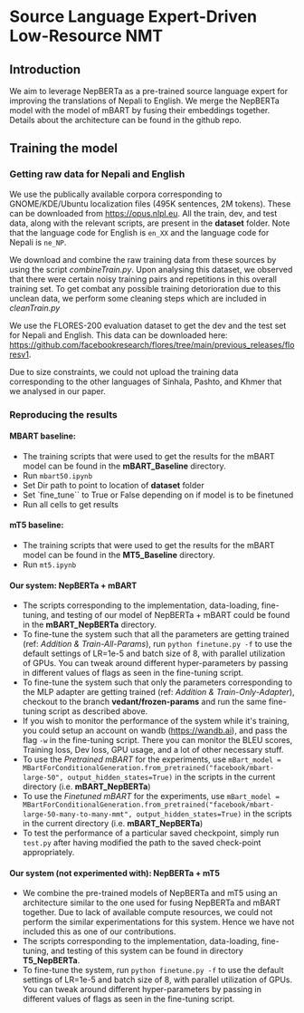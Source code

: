 # Source Language Expert-Driven Low-Resource NMT

## Introduction

We aim to leverage NepBERTa as a pre-trained source language expert for improving the translations of Nepali to English. We merge the NepBERTa model with the model of mBART by fusing their embeddings together. Details about the architecture can be found in the github repo.

## Training the model

### Getting raw data for Nepali and English

We use the publically available corpora corresponding to GNOME/KDE/Ubuntu localization files (495K sentences, 2M tokens). These can be downloaded from https://opus.nlpl.eu. All the train, dev, and test data, along with the relevant scripts, are present in the **dataset** folder. Note that the language code for English is `en_XX` and the language code for Nepali is `ne_NP`.

We download and combine the raw training data from these sources by using the script _combineTrain.py_. Upon analysing this dataset, we observed that there were certain noisy training pairs and repetitions in this overall training set. To get combat any possible training detorioration due to this unclean data, we perform some cleaning steps which are included in _cleanTrain.py_

We use the FLORES-200 evaluation dataset to get the dev and the test set for Nepali and English. This data can be downloaded here: https://github.com/facebookresearch/flores/tree/main/previous_releases/floresv1.

Due to size constraints, we could not upload the training data corresponding to the other languages of Sinhala, Pashto, and Khmer that we analysed in our paper.

### Reproducing the results

#### MBART baseline:

- The training scripts that were used to get the results for the mBART model can be found in the **mBART_Baseline** directory.
- Run `mbart50.ipynb`
- Set Dir path to point to location of **dataset** folder
- Set `fine_tune`` to True or False depending on if model is to be finetuned
- Run all cells to get results

#### mT5 baseline:

- The training scripts that were used to get the results for the mBART model can be found in the **MT5_Baseline** directory.
- Run `mt5.ipynb`

#### Our system: NepBERTa + mBART

- The scripts corresponding to the implementation, data-loading, fine-tuning, and testing of our model of NepBERTa + mBART could be found in the **mBART_NepBERTa** directory.
- To fine-tune the system such that all the parameters are getting trained (ref: _Addition & Train-All-Params_), run `python finetune.py -f` to use the default settings of LR=1e-5 and batch size of 8, with parallel utilization of GPUs. You can tweak around different hyper-parameters by passing in different values of flags as seen in the fine-tuning script.
- To fine-tune the system such that only the parameters corresponding to the MLP adapter are getting trained (ref: _Addition & Train-Only-Adapter_), checkout to the branch **vedant/frozen-params** and run the same fine-tuning script as described above.
- If you wish to monitor the performance of the system while it's training, you could setup an account on wandb (https://wandb.ai), and pass the flag `-w` in the fine-tuning script. There you can monitor the BLEU scores, Training loss, Dev loss, GPU usage, and a lot of other necessary stuff.
- To use the _Pretrained mBART_ for the experiments, use `mBart_model = MBartForConditionalGeneration.from_pretrained("facebook/mbart-large-50", output_hidden_states=True)` in the scripts in the current directory (i.e. **mBART_NepBERTa**)
- To use the _Finetuned mBART_ for the experiments, use `mBart_model = MBartForConditionalGeneration.from_pretrained("facebook/mbart-large-50-many-to-many-mmt", output_hidden_states=True)` in the scripts in the current directory (i.e. **mBART_NepBERTa**)
- To test the performance of a particular saved checkpoint, simply run `test.py` after having modified the path to the saved check-point appropriately.

#### Our system (not experimented with): NepBERTa + mT5

- We combine the pre-trained models of NepBERTa and mT5 using an architecture similar to the one used for fusing NepBERTa and mBART together. Due to lack of available compute resources, we could not perform the similar experimentations for this system. Hence we have not included this as one of our contributions.
- The scripts corresponding to the implementation, data-loading, fine-tuning, and testing of this system can be found in directory **T5_NepBERTa**.
- To fine-tune the system, run `python finetune.py -f` to use the default settings of LR=1e-5 and batch size of 8, with parallel utilization of GPUs. You can tweak around different hyper-parameters by passing in different values of flags as seen in the fine-tuning script.
